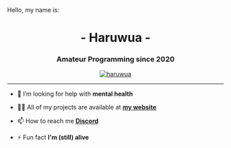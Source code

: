 <p algin="left">Hello, my name is:</p>
<h1 align="center">- Haruwua -</h1>
<h3 align="center">Amateur Programming since 2020</h3>

<p align="center"> <a href="https://github.com/ryo-ma/github-profile-trophy"><img src="https://github-profile-trophy.vercel.app/?username=haruwua&theme=chalk&no-bg=true&no-frame=true&row=1&column=6" alt="haruwua" /></a> </p>

<hr>


- 🤝 I’m looking for help with **mental health**

- 👨‍💻 All of my projects are available at **<a href="https://haruwua.eu/">my website</a>**

- 📫 How to reach me **<a href="https://haruwua.eu/">Discord</a>**

- ⚡ Fun fact **I'm (still) alive**
 

